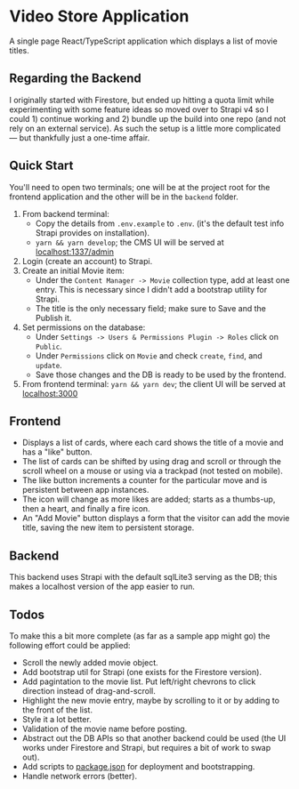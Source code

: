 # Video Store Application

A single page React/TypeScript application which displays a list of movie titles.

## Regarding the Backend

I originally started with Firestore, but ended up hitting a quota limit while experimenting with some feature ideas so moved over to Strapi v4 so I could 1) continue working and 2) bundle up the build into one repo (and not rely on an external service). As such the setup is a little more complicated &mdash; but thankfully just a one-time affair.

## Quick Start

You'll need to open two terminals; one will be at the project root for the frontend application and the other will be in the `backend` folder.

1. From backend terminal:
   - Copy the details from `.env.example` to `.env`. (it's the default test info Strapi provides on installation).
   - `yarn && yarn develop`; the CMS UI will be served at [localhost:1337/admin](http://localhost:1337/admin)
2. Login (create an account) to Strapi.
3. Create an initial Movie item:
   - Under the `Content Manager -> Movie` collection type, add at least one entry. This is necessary since I didn't add a bootstrap utility for Strapi.
   - The title is the only necessary field; make sure to Save and the Publish it.
4. Set permissions on the database:
   - Under `Settings -> Users & Permissions Plugin -> Roles` click on `Public`.
   - Under `Permissions` click on `Movie` and check `create`, `find`, and `update`.
   - Save those changes and the DB is ready to be used by the frontend.
5. From frontend terminal: `yarn && yarn dev`; the client UI will be served at [localhost:3000](http://localhost:3000)

## Frontend

- Displays a list of cards, where each card shows the title of a movie and has a "like" button.
- The list of cards can be shifted by using drag and scroll or through the scroll wheel on a mouse or using via a trackpad (not tested on mobile).
- The like button increments a counter for the particular move and is persistent between app instances.
- The icon will change as more likes are added; starts as a thumbs-up, then a heart, and finally a fire icon.
- An "Add Movie" button displays a form that the visitor can add the movie title, saving the new item to persistent storage.

## Backend

This backend uses Strapi with the default sqlLite3 serving as the DB; this makes a localhost version of the app easier to run.

## Todos

To make this a bit more complete (as far as a sample app might go) the following effort could be applied:

- Scroll the newly added movie object.
- Add bootstrap util for Strapi (one exists for the Firestore version).
- Add pagintation to the movie list. Put left/right chevrons to click direction instead of drag-and-scroll.
- Highlight the new movie entry, maybe by scrolling to it or by adding to the front of the list.
- Style it a lot better.
- Validation of the movie name before posting.
- Abstract out the DB APIs so that another backend could be used (the UI works under Firestore and Strapi, but requires a bit of work to swap out).
- Add scripts to [package.json](package.json) for deployment and bootstrapping.
- Handle network errors (better).
